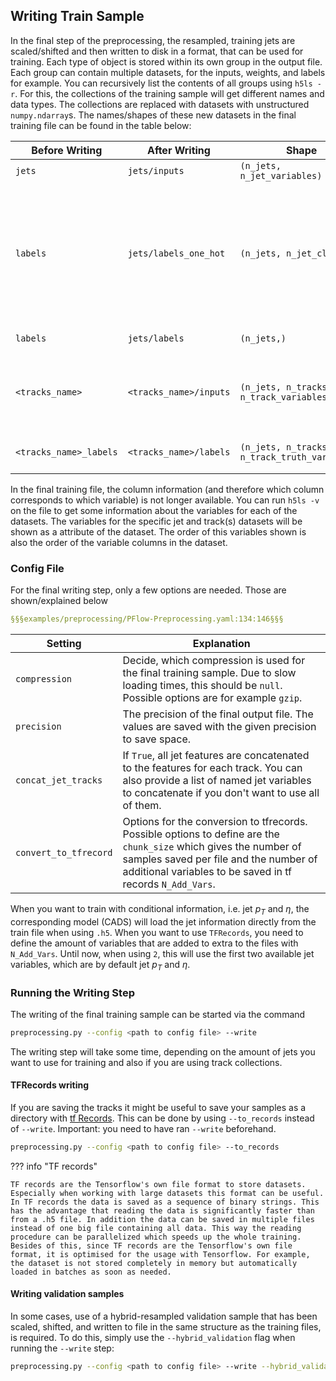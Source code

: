## Writing Train Sample

In the final step of the preprocessing, the resampled, training jets are scaled/shifted and then written to disk in a format, that can be used for training.
Each type of object is stored within its own group in the output file.
Each group can contain multiple datasets, for the inputs, weights, and labels for example.
You can recursively list the contents of all groups using `h5ls -r`.
For this, the collections of the training sample will get different names and data types.
The collections are replaced with datasets with unstructured `numpy.ndarray`s.
The names/shapes of these new datasets in the final training file can be found in the table below:

| **Before Writing**     | **After Writing**      | **Shape**                                     | **Comment**                                                                                                                                                                                                                  |
|------------------------|------------------------|-----------------------------------------------|------------------------------------------------------------------------------------------------------------------------------------------------------------------------------------------------------------------------------|
| `jets`                 | `jets/inputs`          | `(n_jets, n_jet_variables)`                   |                                                                                                                                                                                                                              |
| `labels`               | `jets/labels_one_hot`  | `(n_jets, n_jet_classes)`                     | Old format: one-hot encoded truth labels. The `n_jet_classes` are the `class_labels` defined in the preprocessing config. The value `0` here corresponds to the jet origin which is on index `0` in the `class_labels` list. |
| `labels`                | `jets/labels`          | `(n_jets,)`                                   | Sparse encoded jet labels                                                                                                                                                                                                    |
| `<tracks_name>`        | `<tracks_name>/inputs` | `(n_jets, n_tracks, n_track_variables)`       | `<tracks_name>` is the name of the track collection in the .h5 files coming from the training dataset dumper.                                                                                                                |
| `<tracks_name>_labels` | `<tracks_name>/labels` | `(n_jets, n_tracks, n_track_truth_variables)` | This is the sparse representation of the `track_truth_variables`.                                                                                                                                                            |

In the final training file, the column information (and therefore which column corresponds to which variable) is not longer available. You can run `h5ls -v` on the file to get some information about the variables for each of the datasets. The variables for the specific jet and track(s) datasets will be shown as a attribute of the dataset. The order of this variables shown is also the order of the variable columns in the dataset.

### Config File

For the final writing step, only a few options are needed. Those are shown/explained below

```yaml
§§§examples/preprocessing/PFlow-Preprocessing.yaml:134:146§§§
```

| Setting | Explanation |
| ------- | ----------- |
| `compression` | Decide, which compression is used for the final training sample. Due to slow loading times, this should be `null`. Possible options are for example `gzip`. |
| `precision` | The precision of the final output file. The values are saved with the given precision to save space. |
| `concat_jet_tracks` | If `True`, all jet features are concatenated to the features for each track. You can also provide a list of named jet variables to concatenate if you don't want to use all of them. |
| `convert_to_tfrecord` | Options for the conversion to tfrecords. Possible options to define are the `chunk_size` which gives the number of samples saved per file and the number of additional variables to be saved in tf records `N_Add_Vars`. |

When you want to train with conditional information, i.e. jet $p_T$ and $\eta$, the corresponding model (CADS) will load the jet information directly from the train file when using `.h5`. When you want to use `TFRecords`, you need to define the amount of variables that are added to extra to the files with `N_Add_Vars`. Until now, when using `2`, this will use the first two available jet variables, which are by default jet $p_T$ and $\eta$.

### Running the Writing Step

The writing of the final training sample can be started via the command

```bash
preprocessing.py --config <path to config file> --write
```

The writing step will take some time, depending on the amount of jets you want to use for training and also if you are using track collections.

#### TFRecords writing

If you are saving the tracks it might be useful to save your samples as a directory with [tf Records](https://www.tensorflow.org/tutorials/load_data/tfrecord). This can be done by using `--to_records` instead of `--write`.
Important: you need to have ran `--write` beforehand.

```bash
preprocessing.py --config <path to config file> --to_records
```

??? info "TF records"

    TF records are the Tensorflow's own file format to store datasets. Especially when working with large datasets this format can be useful. In TF records the data is saved as a sequence of binary strings. This has the advantage that reading the data is significantly faster than from a .h5 file. In addition the data can be saved in multiple files instead of one big file containing all data. This way the reading procedure can be parallelized which speeds up the whole training.
    Besides of this, since TF records are the Tensorflow's own file format, it is optimised for the usage with Tensorflow. For example, the dataset is not stored completely in memory but automatically loaded in batches as soon as needed.

#### Writing validation samples

In some cases, use of a hybrid-resampled validation sample that has been scaled, shifted, and written to file in the same structure as the training files, is required.
To do this, simply use the `--hybrid_validation` flag when running the `--write` step:

```bash
preprocessing.py --config <path to config file> --write --hybrid_validation
```
